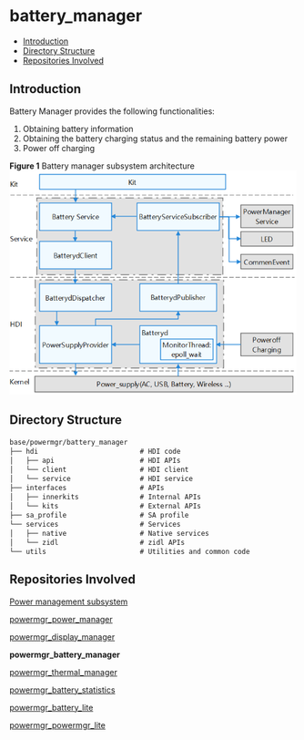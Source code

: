 # battery\_manager<a name="EN-US_TOPIC_0000001124094823"></a>

-   [Introduction](#section11660541593)
-   [Directory Structure](#section19472752217)
-   [Repositories Involved](#section63151229062)

## Introduction<a name="section11660541593"></a>

Battery Manager provides the following functionalities:

1.  Obtaining battery information
2.  Obtaining the battery charging status and the remaining battery power
3.  Power off charging

**Figure  1**  Battery manager subsystem architecture<a name="fig106301571239"></a> 
![](figures/power-management-subsystem-architecture.png "power-management-subsystem-architecture")

## Directory Structure<a name="section19472752217"></a>

```
base/powermgr/battery_manager
├── hdi                         # HDI code
│   ├── api                     # HDI APIs
│   └── client                  # HDI client
│   └── service                 # HDI service
├── interfaces                  # APIs
│   ├── innerkits               # Internal APIs
│   └── kits                    # External APIs
├── sa_profile                  # SA profile
└── services                    # Services
│   ├── native                  # Native services
│   └── zidl                    # zidl APIs
└── utils                       # Utilities and common code
```

## Repositories Involved<a name="section63151229062"></a>

[Power management subsystem](https://gitee.com/openharmony/docs/blob/master/en/readme/power-management.md)

[powermgr_power_manager](https://gitee.com/openharmony/powermgr_power_manager)

[powermgr_display_manager](https://gitee.com/openharmony/powermgr_display_manager)

**powermgr_battery_manager**

[powermgr_thermal_manager](https://gitee.com/openharmony/powermgr_thermal_manager)

[powermgr_battery_statistics](https://gitee.com/openharmony/powermgr_battery_statistics)

[powermgr_battery_lite](https://gitee.com/openharmony/powermgr_battery_lite)

[powermgr_powermgr_lite](https://gitee.com/openharmony/powermgr_powermgr_lite)
